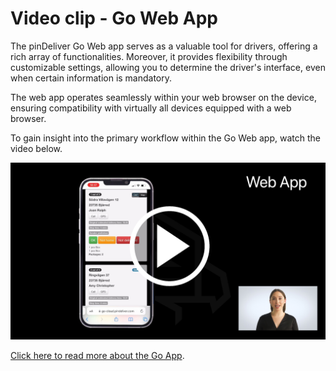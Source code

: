 # Video clip - Go Web App

The pinDeliver Go Web app serves as a valuable tool for drivers, offering a rich array of functionalities. Moreover, it provides flexibility through customizable settings, allowing you to determine the driver's interface, even when certain information is mandatory.

The web app operates seamlessly within your web browser on the device, ensuring compatibility with virtually all devices equipped with a web browser.

To gain insight into the primary workflow within the Go Web app, watch the video below.

<p float="right">
<a href="https://youtu.be/NabQCy4zi7s" target="_blank">
<img alt="Go App Web" src="/images/go_app_web_movieclip_screenshot.png" width="600">
</a>
</p>

[Click here to read more about the Go App](go_app_for_drivers.md).
